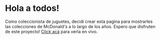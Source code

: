# Hola a todos!
Como coleccionista de juguetes, decidi crear esta pagina para mostrarles las colecciones de McDonald's a lo largo de los años.
Espero que disfruten de este proyecto!
[Click acá](https://cortilucia.github.io/McDonalds-Happy-Meal/) para verla en vivo.
